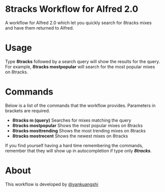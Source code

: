 8tracks Workflow for Alfred 2.0
=======
A workflow for Alfred 2.0 which let you quickly search for 8tracks mixes and have them returned to Alfred.

Usage
======
Type **8tracks** followed by a search query will show the results for the query. For example, **8tracks mostpopular** will search for the most popular mixes on 8tracks.

Commands
======
Below is a list of the commands that the workflow provides. Parameters in brackets are required.
- **8tracks m (query)** Searches for mixes matching the query
- **8tracks mostpopular** Shows the most popular mixes on 8tracks
- **8tracks mosttrending** Shows the most trending mixes on 8tracks
- **8tracks mostrecent** Shows the newest mixes on 8tracks

If you find yourself having a hard time remembering the commands, remember that they will show up in autocompletion if type only **_8tracks_**. 

About
======
This workflow is developed by [@yankuangshi](mailto:yankuangshi@gmail.com?Subject=alfred_8tracks_workflow)